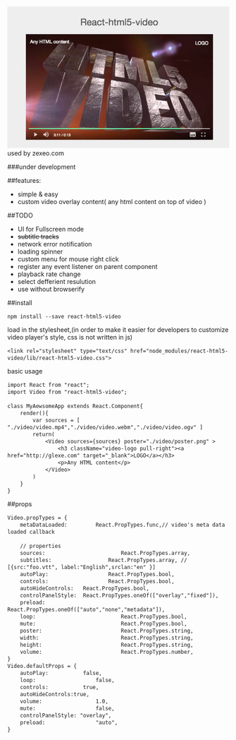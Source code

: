 ![preview](snapshot.jpg)
used by zexeo.com

###under development


##features:
 - simple & easy
 - custom video overlay content( any html content on top of video )

##TODO
 - UI for Fullscreen mode
 - ~~subtitle tracks~~
 - network error notification
 - loading spinner
 - custom menu for mouse right click 
 - register any event listener on parent component
 - playback rate change
 - select defferient resulution
 - use without browserify

##install
```
npm install --save react-html5-video
```
load in the stylesheet,(in order to make it easier for developers to customize video player's style, css is not written in js)
```
<link rel="stylesheet" type="text/css" href="node_modules/react-html5-video/lib/react-html5-video.css">
```
basic usage
```
import React from "react";
import Video from "react-html5-video";

class MyAewsomeApp extends React.Component{
	render(){
		var sources = [ "./video/video.mp4","./video/video.webm","./video/video.ogv" ]
		return(
			<Video sources={sources} poster="./video/poster.png" >
				<h3 className="video-logo pull-right"><a href="http://glexe.com" target="_blank">LOGO</a></h3>
				<p>Any HTML content</p>
			</Video>
		)
	}
}
```
##props
```
Video.propTypes = {
	metaDataLoaded: 		React.PropTypes.func,// video's meta data loaded callback
	
	// properties
	sources: 						React.PropTypes.array,
	subtitles: 					React.PropTypes.array, // [{src:"foo.vtt", label:"English",srclan:"en" }]
	autoPlay: 					React.PropTypes.bool,
	controls: 					React.PropTypes.bool,
	autoHideControls: 	React.PropTypes.bool,
	controlPanelStyle: 	React.PropTypes.oneOf(["overlay","fixed"]),
	preload: 						React.PropTypes.oneOf(["auto","none","metadata"]), 
	loop: 							React.PropTypes.bool,
	mute: 							React.PropTypes.bool,
	poster: 						React.PropTypes.string,
	width: 							React.PropTypes.string,
	height: 						React.PropTypes.string,
	volume: 						React.PropTypes.number,
}
Video.defaultProps = {
	autoPlay:  			false,
	loop: 					false,
	controls: 			true,
	autoHideControls:true,
	volume: 				1.0,
	mute: 					false,
	controlPanelStyle: "overlay",
	preload: 				"auto",
}

```